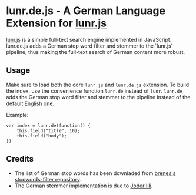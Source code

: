 lunr.de.js - A German Language Extension for [lunr.js](http://lunrjs.com/)
==========================================================================

[lunr.js](http://lunrjs.com/) is a simple full-text search engine implemented in JavaScript.
lunr.de.js adds a German stop word filter and stemmer to the `lunr.js' pipeline,
thus making the full-text search of German content more robust.

Usage
-----

Make sure to load both the core `lunr.js` and `lunr.de.js` extension.
To build the index, use the convenience function `lunr.de` instead of `lunr`.
`lunr.de` adds the German stop word filter and stemmer to the pipeline
instead of the default English one.

Example:

	var index = lunr.de(function() {
		this.field("title", 10);
		this.field("body");
	})

Credits
-------

* The list of German stop words has been downladed from [brenes's stopwords-filter repository](https://github.com/brenes/stopwords-filter).
* The German stemmer implementation is due to [Joder Illi](https://github.com/lambdafu/porter-stemmer/blob/master/german.js).